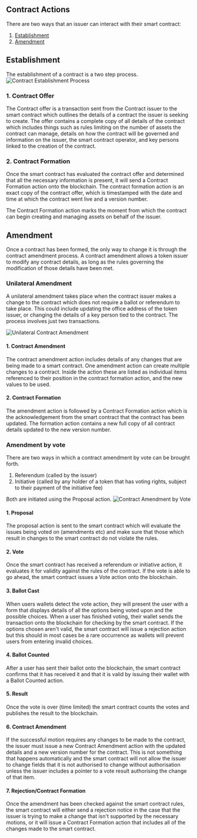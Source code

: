 ## Contract Actions

There are two ways that an issuer can interact with their smart contract:

1. [Establishment](#establishment)
2. [Amendment](#amendment)

<a name="establishment"/></a>
## Establishment

The establishment of a contract is a two step process.
<img src="https://raw.githubusercontent.com/tokenized/docs/master/images/contract-establishment.svg?sanitize=true" alt="Contract Establishment Process">

### 1. Contract Offer

The Contract offer is a transaction sent from the Contract issuer to the smart contract which outlines the details of a contract the issuer is seeking to create. The offer contains a complete copy of all details of the contract which includes things such as rules limiting on the number of assets the contract can manage, details on how the contract will be governed and information on the issuer, the smart contract operator, and key persons linked to the creation of the contract.

### 2. Contract Formation

Once the smart contract has evaluated the contract offer and determined that all the necessary information is present, it will send a Contract Formation action onto the blockchain. The contract formation action is an exact copy of the contract offer, which is timestamped with the date and time at which the contract went live and a version number.

The Contract Formation action marks the moment from which the contract can begin creating and managing assets on behalf of the issuer.

<a name="amendment"></a>
## Amendment

Once a contract has been formed, the only way to change it is through the contract amendment process. A contract amendment allows a token issuer to modify any contract details, as long as the rules governing the modification of those details have been met.

### Unilateral Amendment

A unilateral amendment takes place when the contract issuer makes a change to the contract which does not require a ballot or referendum to take place. This could include updating the office address of the token issuer, or changing the details of a key person tied to the contract. The process involves just two transactions.

<img src="https://raw.githubusercontent.com/tokenized/docs/master/images/contract-amendment-unilateral.svg?sanitize=true" alt="Unilateral Contract Amendment">

#### 1. Contract Amendment
The contract amendment action includes details of any changes that are being made to a smart contract. One amendment action can create multiple changes to a contract. Inside the action these are listed as individual items referenced to their position in the contract formation action, and the new values to be used.

#### 2. Contract Formation
The amendment action is followed by a Contract Formation action which is the acknowledgement from the smart contract that the contract has been updated. The formation action contains a new full copy of all contract details updated to the new version number.

### Amendment by vote
There are two ways in which a contract amendment by vote can be brought forth. 
1. Referendum (called by the issuer)
2. Initiative (called by any holder of a token that has voting rights, subject to their payment of the initiative fee)

Both are initiated using the Proposal action. 
<img src="https://raw.githubusercontent.com/tokenized/docs/master/images/contract-amendment-by-vote.svg?sanitize=true" alt="Contract Amendment by Vote">

#### 1. Proposal
The proposal action is sent to the smart contract which will evaluate the issues being voted on (amendments etc) and make sure that those which result in changes to the smart contract do not violate the rules.

#### 2. Vote
Once the smart contract has received a referendum or initiative action, it evaluates it for validity against the rules of the contract. If the vote is able to go ahead, the smart contract issues a Vote action onto the blockchain.

#### 3. Ballot Cast
When users wallets detect the vote action, they will present the user with a form that displays details of all the options being voted upon and the possible choices. When a user has finished voting, their wallet sends the transaction onto the blockchain for checking by the smart contract. If the options chosen aren't valid, the smart contract will issue a rejection action but this should in most cases be a rare occurrence as wallets will prevent users from entering invalid choices.

#### 4. Ballot Counted
After a user has sent their ballot onto the blockchain, the smart contract confirms that it has received it and that it is valid by issuing their wallet with a Ballot Counted action.

#### 5. Result
Once the vote is over (time limited) the smart contract counts the votes and publishes the result to the blockchain.

#### 6. Contract Amendment
If the successful motion requires any changes to be made to the contract, the issuer must issue a new Contract Amendment action with the updated details and a new version number for the contract. This is not something that happens automatically and the smart contract will not allow the issuer to change fields that it is not authorised to change without authorisation unless the issuer includes a pointer to a vote result authorising the change of that item.

#### 7. Rejection/Contract Formation
Once the amendment has been checked against the smart contract rules, the smart contract will either send a rejection notice in the case that the issuer is trying to make a change that isn't supported by the necessary motions, or it will issue a Contract Formation action that includes all of the changes made to the smart contract.
